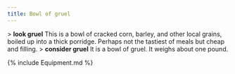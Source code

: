 ```yaml
---
title: Bowl of gruel
---
```


\> **look gruel**
This is a bowl of cracked corn, barley, and other local grains, boiled
up into
a thick porridge. Perhaps not the tastiest of meals but cheap and
filling.
\> **consider gruel**
It is a bowl of gruel.
It weighs about one pound.

{% include Equipment.md %}